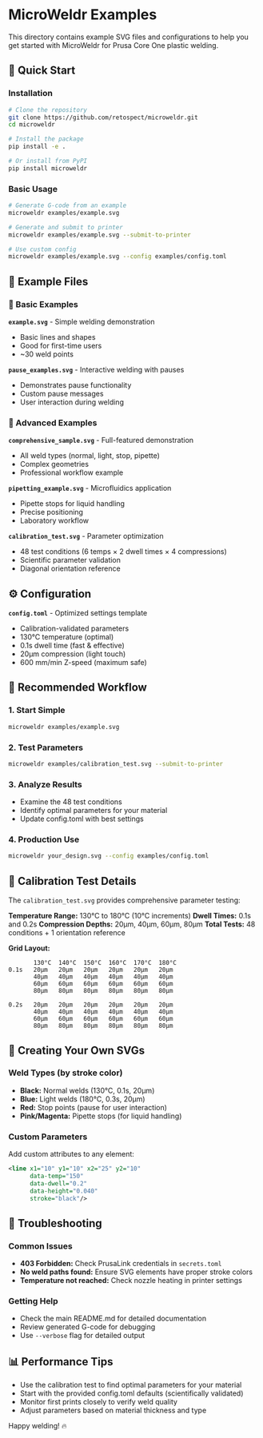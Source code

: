 # MicroWeldr Examples

This directory contains example SVG files and configurations to help you get started with MicroWeldr for Prusa Core One plastic welding.

## 🚀 Quick Start

### Installation

```bash
# Clone the repository
git clone https://github.com/retospect/microweldr.git
cd microweldr

# Install the package
pip install -e .

# Or install from PyPI
pip install microweldr
```

### Basic Usage

```bash
# Generate G-code from an example
microweldr examples/example.svg

# Generate and submit to printer
microweldr examples/example.svg --submit-to-printer

# Use custom config
microweldr examples/example.svg --config examples/config.toml
```

## 📁 Example Files

### 🔧 Basic Examples

**`example.svg`** - Simple welding demonstration
- Basic lines and shapes
- Good for first-time users
- ~30 weld points

**`pause_examples.svg`** - Interactive welding with pauses
- Demonstrates pause functionality
- Custom pause messages
- User interaction during welding

### 🔬 Advanced Examples

**`comprehensive_sample.svg`** - Full-featured demonstration
- All weld types (normal, light, stop, pipette)
- Complex geometries
- Professional workflow example

**`pipetting_example.svg`** - Microfluidics application
- Pipette stops for liquid handling
- Precise positioning
- Laboratory workflow

**`calibration_test.svg`** - Parameter optimization
- 48 test conditions (6 temps × 2 dwell times × 4 compressions)
- Scientific parameter validation
- Diagonal orientation reference

## ⚙️ Configuration

**`config.toml`** - Optimized settings template
- Calibration-validated parameters
- 130°C temperature (optimal)
- 0.1s dwell time (fast & effective)
- 20µm compression (light touch)
- 600 mm/min Z-speed (maximum safe)

## 🎯 Recommended Workflow

### 1. Start Simple
```bash
microweldr examples/example.svg
```

### 2. Test Parameters
```bash
microweldr examples/calibration_test.svg --submit-to-printer
```

### 3. Analyze Results
- Examine the 48 test conditions
- Identify optimal parameters for your material
- Update config.toml with best settings

### 4. Production Use
```bash
microweldr your_design.svg --config examples/config.toml
```

## 🔬 Calibration Test Details

The `calibration_test.svg` provides comprehensive parameter testing:

**Temperature Range:** 130°C to 180°C (10°C increments)
**Dwell Times:** 0.1s and 0.2s
**Compression Depths:** 20µm, 40µm, 60µm, 80µm
**Total Tests:** 48 conditions + 1 orientation reference

**Grid Layout:**
```
       130°C  140°C  150°C  160°C  170°C  180°C
0.1s   20µm   20µm   20µm   20µm   20µm   20µm
       40µm   40µm   40µm   40µm   40µm   40µm
       60µm   60µm   60µm   60µm   60µm   60µm
       80µm   80µm   80µm   80µm   80µm   80µm

0.2s   20µm   20µm   20µm   20µm   20µm   20µm
       40µm   40µm   40µm   40µm   40µm   40µm
       60µm   60µm   60µm   60µm   60µm   60µm
       80µm   80µm   80µm   80µm   80µm   80µm
```

## 🎨 Creating Your Own SVGs

### Weld Types (by stroke color)
- **Black:** Normal welds (130°C, 0.1s, 20µm)
- **Blue:** Light welds (180°C, 0.3s, 20µm)
- **Red:** Stop points (pause for user interaction)
- **Pink/Magenta:** Pipette stops (for liquid handling)

### Custom Parameters
Add custom attributes to any element:
```xml
<line x1="10" y1="10" x2="25" y2="10" 
      data-temp="150" 
      data-dwell="0.2" 
      data-height="0.040"
      stroke="black"/>
```

## 🔧 Troubleshooting

### Common Issues
- **403 Forbidden:** Check PrusaLink credentials in `secrets.toml`
- **No weld paths found:** Ensure SVG elements have proper stroke colors
- **Temperature not reached:** Check nozzle heating in printer settings

### Getting Help
- Check the main README.md for detailed documentation
- Review generated G-code for debugging
- Use `--verbose` flag for detailed output

## 📊 Performance Tips

- Use the calibration test to find optimal parameters for your material
- Start with the provided config.toml defaults (scientifically validated)
- Monitor first prints closely to verify weld quality
- Adjust parameters based on material thickness and type

Happy welding! 🔥
